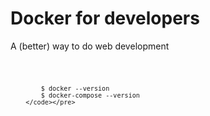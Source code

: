 
# Docker for developers

A (better) way to do web development
<section>
    <pre><code data-trim>
    
            $ docker --version
            $ docker-compose --version
        </code></pre>
</section>
